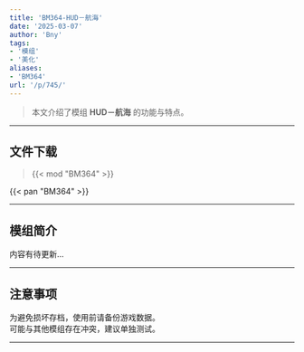 ```yaml
---
title: 'BM364-HUD－航海'
date: '2025-03-07'
author: 'Bny'
tags:
- '模组'
- '美化'
aliases:
- 'BM364'
url: '/p/745/'
---
```


> 本文介绍了模组 **HUD－航海** 的功能与特点。

---

## 文件下载  

> {{< mod "BM364" >}}  

{{< pan "BM364" >}}  

---

## 模组简介

>  
内容有待更新...  

---

## 注意事项

>  
为避免损坏存档，使用前请备份游戏数据。  
可能与其他模组存在冲突，建议单独测试。  

---

